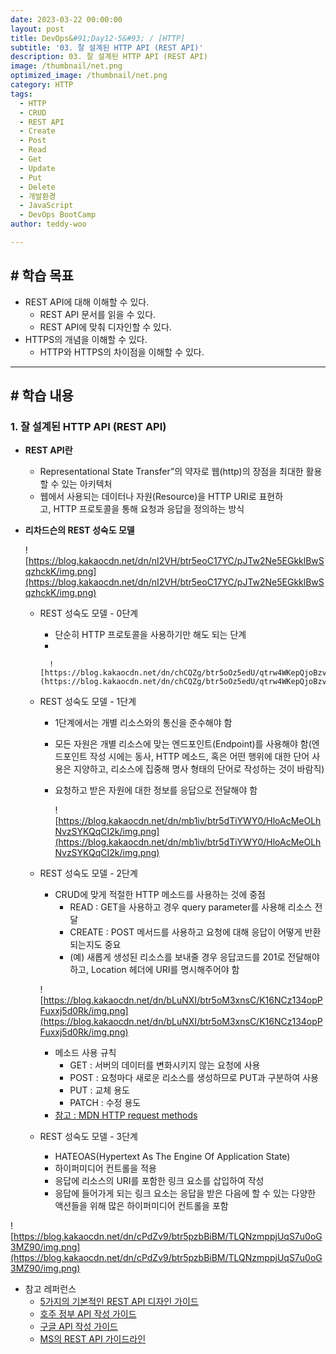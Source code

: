 ```yaml
---
date: 2023-03-22 00:00:00
layout: post
title: DevOps&#91;Day12-5&#93; / [HTTP]
subtitle: '03. 잘 설계된 HTTP API (REST API)'
description: 03. 잘 설계된 HTTP API (REST API)
image: /thumbnail/net.png
optimized_image: /thumbnail/net.png
category: HTTP
tags:
  - HTTP
  - CRUD
  - REST API
  - Create
  - Post
  - Read
  - Get
  - Update
  - Put
  - Delete
  - 개발환경
  - JavaScript
  - DevOps BootCamp
author: teddy-woo

---
```


## **# 학습 목표**

- REST API에 대해 이해할 수 있다.
    - REST API 문서를 읽을 수 있다.
    - REST API에 맞춰 디자인할 수 있다.
- HTTPS의 개념을 이해할 수 있다.
    - HTTP와 HTTPS의 차이점을 이해할 수 있다.

---

## **# 학습 내용**

### **1. 잘 설계된 HTTP API (REST API)**

- **REST API란**
    - Representational State Transfer”의 약자로 웹(http)의 장점을 최대한 활용할 수 있는 아키텍처
    - 웹에서 사용되는 데이터나 자원(Resource)을 HTTP URI로 표현하고, HTTP 프로토콜을 통해 요청과 응답을 정의하는 방식
- **리차드슨의 REST 성숙도 모델**
    
    ![https://blog.kakaocdn.net/dn/nI2VH/btr5eoC17YC/pJTw2Ne5EGkklBwSqzhckK/img.png](https://blog.kakaocdn.net/dn/nI2VH/btr5eoC17YC/pJTw2Ne5EGkklBwSqzhckK/img.png)
    
    - REST 성숙도 모델 - 0단계
        - 단순히 HTTP 프로토콜을 사용하기만 해도 되는 단계
        - 
            
            ![https://blog.kakaocdn.net/dn/chCQZg/btr5oOz5edU/qtrw4WKepQjoBzvaSocjcK/img.png](https://blog.kakaocdn.net/dn/chCQZg/btr5oOz5edU/qtrw4WKepQjoBzvaSocjcK/img.png)
            
    - REST 성숙도 모델 - 1단계
        - 1단계에서는 개별 리소스와의 통신을 준수해야 함
        - 모든 자원은 개별 리소스에 맞는 엔드포인트(Endpoint)를 사용해야 함(엔드포인트 작성 시에는 동사, HTTP 메소드, 혹은 어떤 행위에 대한 단어 사용은 지양하고, 리소스에 집중해 명사 형태의 단어로 작성하는 것이 바람직)
        - 요청하고 받은 자원에 대한 정보를 응답으로 전달해야 함
            
            ![https://blog.kakaocdn.net/dn/mb1iv/btr5dTiYWY0/HloAcMeOLhNvzSYKQqCI2k/img.png](https://blog.kakaocdn.net/dn/mb1iv/btr5dTiYWY0/HloAcMeOLhNvzSYKQqCI2k/img.png)
            
    - REST 성숙도 모델 - 2단계
        - CRUD에 맞게 적절한 HTTP 메소드를 사용하는 것에 중점
            - READ : GET을 사용하고 경우 query parameter를 사용해 리소스 전달
            - CREATE : POST 메서드를 사용하고 요청에 대해 응답이 어떻게 반환되는지도 중요
            - (예) 새롭게 생성된 리소스를 보내줄 경우 응답코드를 201로 전달해야 하고, Location 헤더에 URI를 명시해주어야 함
        
        ![https://blog.kakaocdn.net/dn/bLuNXI/btr5oM3xnsC/K16NCz134opPFuxxj5d0Rk/img.png](https://blog.kakaocdn.net/dn/bLuNXI/btr5oM3xnsC/K16NCz134opPFuxxj5d0Rk/img.png)
        
        - 메소드 사용 규칙
            - GET : 서버의 데이터를 변화시키지 않는 요청에 사용
            - POST : 요청마다 새로운 리소스를 생성하므로 PUT과 구분하여 사용
            - PUT : 교체 용도
            - PATCH : 수정 용도
        - [참고 : MDN HTTP request methods](https://developer.mozilla.org/en-US/docs/Web/HTTP/Methods)
    - REST 성숙도 모델 - 3단계
        - HATEOAS(Hypertext As The Engine Of Application State)
        - 하이퍼미디어 컨트롤을 적용
        - 응답에 리소스의 URI를 포함한 링크 요소를 삽입하여 작성
        - 응답에 들어가게 되는 링크 요소는 응답을 받은 다음에 할 수 있는 다양한 액션들을 위해 많은 하이퍼미디어 컨트롤을 포함

![https://blog.kakaocdn.net/dn/cPdZv9/btr5pzbBiBM/TLQNzmppjUqS7u0oG3MZ90/img.png](https://blog.kakaocdn.net/dn/cPdZv9/btr5pzbBiBM/TLQNzmppjUqS7u0oG3MZ90/img.png)

- 참고 레퍼런스
    - [5가지의 기본적인 REST API 디자인 가이드](https://blog.restcase.com/5-basic-rest-api-design-guidelines/)
    - [호주 정부 API 작성 가이드](https://api.gov.au/)
    - [구글 API 작성 가이드](https://cloud.google.com/apis/design?hl=ko)
    - [MS의 REST API 가이드라인](https://github.com/Microsoft/api-guidelines/blob/master/Guidelines.md)